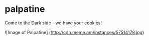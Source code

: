 # palpatine
Come to the Dark side - we have your cookies!

![Image of Palpatine]
(http://cdn.meme.am/instances/57514178.jpg)
